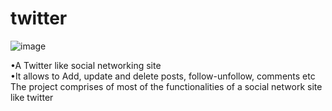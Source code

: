 # twitter

![image](https://github.com/tanujajoshi1/twitter/blob/master/network/static/main.png)
<br/>

•A Twitter like social networking site<br/>
•It allows to Add, update and delete posts, follow-unfollow, comments etc<br/>
The project comprises of most of the functionalities of a social network site like twitter
